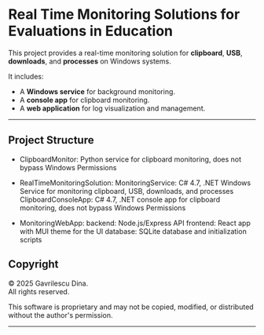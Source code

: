 # Real Time Monitoring Solutions for Evaluations in Education

This project provides a real-time monitoring solution for **clipboard**, **USB**, **downloads**, and **processes** on Windows systems.  

It includes:
- A **Windows service** for background monitoring.
- A **console app** for clipboard monitoring.
- A **web application** for log visualization and management.

---

##  Project Structure

- ClipboardMonitor: Python service for clipboard monitoring, does not bypass Windows Permissions

- RealTimeMonitoringSolution:
  MonitoringService: C# 4.7, .NET Windows Service for monitoring clipboard, USB, downloads, and processes
  ClipboardConsoleApp: C# 4.7, .NET console app for clipboard monitoring, does not bypass Windows Permissions

- MonitoringWebApp:
  backend: Node.js/Express API
  frontend: React app with MUI theme for the UI
  database: SQLite database and initialization scripts


##  Copyright

&copy; 2025 Gavrilescu Dina.  
All rights reserved.  

This software is proprietary and may not be copied, modified, or distributed without the author's permission.

---
